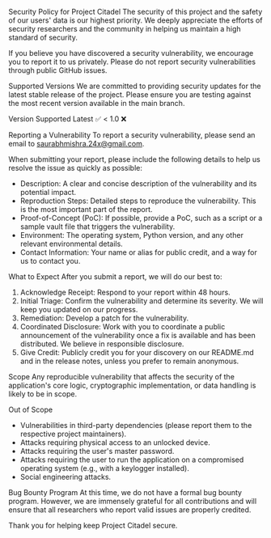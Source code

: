 Security Policy for Project Citadel
The security of this project and the safety of our users' data is our highest priority. We deeply appreciate the efforts of security researchers and the community in helping us maintain a high standard of security.

If you believe you have discovered a security vulnerability, we encourage you to report it to us privately. Please do not report security vulnerabilities through public GitHub issues.


Supported Versions
We are committed to providing security updates for the latest stable release of the project. Please ensure you are testing against the most recent version available in the main branch.

Version     Supported
Latest      :white_check_mark:
< 1.0       :x:


Reporting a Vulnerability
To report a security vulnerability, please send an email to saurabhmishra.24x@gmail.com.

When submitting your report, please include the following details to help us resolve the issue as quickly as possible:
- Description: A clear and concise description of the vulnerability and its potential impact.
- Reproduction Steps: Detailed steps to reproduce the vulnerability. This is the most important part of the report.
- Proof-of-Concept (PoC): If possible, provide a PoC, such as a script or a sample vault file that triggers the vulnerability.
- Environment: The operating system, Python version, and any other relevant environmental details.
- Contact Information: Your name or alias for public credit, and a way for us to contact you.


What to Expect
After you submit a report, we will do our best to:
1. Acknowledge Receipt: Respond to your report within 48 hours.
2. Initial Triage: Confirm the vulnerability and determine its severity. We will keep you updated on our progress.
3. Remediation: Develop a patch for the vulnerability.
4. Coordinated Disclosure: Work with you to coordinate a public announcement of the vulnerability once a fix is available and has been distributed. We believe in responsible disclosure.
5. Give Credit: Publicly credit you for your discovery on our README.md and in the release notes, unless you prefer to remain anonymous.


Scope
Any reproducible vulnerability that affects the security of the application's core logic, cryptographic implementation, or data handling is likely to be in scope.

Out of Scope
- Vulnerabilities in third-party dependencies (please report them to the respective project maintainers).
- Attacks requiring physical access to an unlocked device.
- Attacks requiring the user's master password.
- Attacks requiring the user to run the application on a compromised operating system (e.g., with a keylogger installed).
- Social engineering attacks.


Bug Bounty Program
At this time, we do not have a formal bug bounty program. However, we are immensely grateful for all contributions and will ensure that all researchers who report valid issues are properly credited.

Thank you for helping keep Project Citadel secure.
